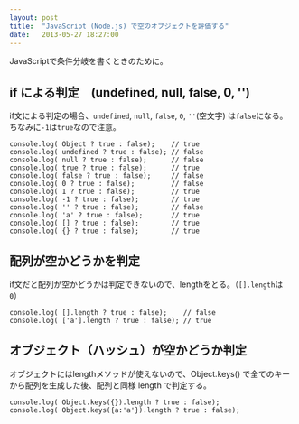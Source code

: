 ```yaml
---
layout: post
title:  "JavaScript (Node.js) で空のオブジェクトを評価する"
date:   2013-05-27 18:27:00
---
```


JavaScriptで条件分岐を書くときのために。

## if による判定　(undefined, null, false, 0, '')

if文による判定の場合、`undefined`, `null`, `false`, `0`, `''`(空文字) は`false`になる。ちなみに`-1`は`true`なので注意。

    console.log( Object ? true : false);    // true
    console.log( undefined ? true : false); // false
    console.log( null ? true : false);      // false
    console.log( true ? true : false);      // true
    console.log( false ? true : false);     // false
    console.log( 0 ? true : false);         // false
    console.log( 1 ? true : false);         // true
    console.log( -1 ? true : false);        // true
    console.log( '' ? true : false);        // false
    console.log( 'a' ? true : false);       // true
    console.log( [] ? true : false);        // true
    console.log( {} ? true : false);        // true

## 配列が空かどうかを判定

if文だと配列が空かどうかは判定できないので、lengthをとる。（`[].length`は`0`）

    console.log( [].length ? true : false);    // false
    console.log( ['a'].length ? true : false); // true

## オブジェクト（ハッシュ）が空かどうか判定

オブジェクトにはlengthメソッドが使えないので、Object.keys() で全てのキーから配列を生成した後、配列と同様 length で判定する。

    console.log( Object.keys({}).length ? true : false);
    console.log( Object.keys({a:'a'}).length ? true : false);